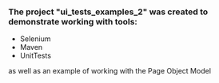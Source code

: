 ### The project "ui_tests_examples_2" was created to demonstrate working with tools:
- Selenium
- Maven
- UnitTests
 
as well as an example of working with the Page Object Model
